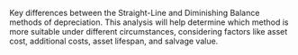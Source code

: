 Key differences between the Straight-Line and Diminishing
Balance methods of depreciation. This analysis will help
determine which method is more suitable under different
circumstances, considering factors like asset cost, additional
costs, asset lifespan, and salvage value.
